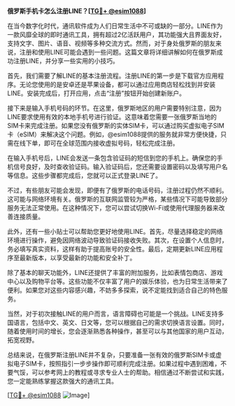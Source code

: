 **俄罗斯手机卡怎么注册LINE？[[TG💪+ @esim1088](https://t.me/s/esim1088)]**

在当今数字化时代，通讯软件成为人们日常生活中不可或缺的一部分。LINE作为一款风靡全球的即时通讯工具，拥有超过2亿活跃用户，其功能强大且界面友好，支持文字、图片、语音、视频等多种交流方式。然而，对于身处俄罗斯的朋友来说，注册和使用LINE可能会遇到一些问题。这篇文章将详细讲解如何在俄罗斯成功注册LINE，并分享一些实用的小技巧。

首先，我们需要了解LINE的基本注册流程。注册LINE的第一步是下载官方应用程序。无论您使用的是安卓还是苹果设备，都可以通过应用商店轻松找到并安装LINE。安装完成后，打开应用，点击“注册”按钮开始创建新账户。

接下来是输入手机号码的环节。在这里，俄罗斯地区的用户需要特别注意，因为LINE要求使用有效的本地手机号进行验证。这意味着您需要一张俄罗斯当地的SIM卡来完成注册。如果您没有俄罗斯的实体SIM卡，可以通过购买虚拟电子SIM卡（eSIM）来解决这个问题。例如，@esim1088提供的服务就非常方便快捷，只需在线下单，即可在全球范围内接收虚拟号码，轻松完成注册。

在输入手机号后，LINE会发送一条包含验证码的短信到您的手机上。确保您的手机信号良好，及时查收验证码。输入验证码后，您还需要设置密码以及填写用户名等信息。这些步骤都完成后，您就可以正式登录LINE了。

不过，有些朋友可能会发现，即便有了俄罗斯的电话号码，注册过程仍然不顺利。这可能与网络环境有关。俄罗斯的互联网监管较为严格，某些情况下可能导致部分服务无法正常使用。在这种情况下，您可以尝试切换Wi-Fi或使用代理服务器来改善连接质量。

此外，还有一些小贴士可以帮助您更好地使用LINE。首先，尽量选择稳定的网络环境进行操作，避免因网络波动导致验证码接收失败。其次，在设置个人信息时，务必填写真实资料，这样有助于提高账号的安全性。最后，定期更新LINE应用程序至最新版本，以享受最新的功能和安全补丁。

除了基本的聊天功能外，LINE还提供了丰富的附加服务，比如表情包商店、游戏中心以及购物平台等。这些功能不仅丰富了用户的娱乐体验，也为日常生活带来了便利。如果您对这些内容感兴趣，不妨多多探索，说不定能找到适合自己的特色服务。

当然，对于初次接触LINE的用户而言，语言障碍也可能是一个挑战。LINE支持多国语言，包括中文、英文、日文等，您可以根据自己的需求切换语言设置。同时，随着使用时间的增长，您会逐渐熟悉各种操作，甚至可以与其他国家的用户互动，拓宽视野。

总结来说，在俄罗斯注册LINE并不复杂，只要准备一张有效的俄罗斯SIM卡或虚拟电子SIM卡，按照指引一步步操作即可顺利完成注册。如果过程中遇到困难，不要气馁，可以参考网上的教程或寻求专业人士的帮助。相信通过不断尝试和实践，您一定能熟练掌握这款强大的通讯工具。

[[TG💪+ @esim1088](https://t.me/s/esim1088) ![Image](https://i.postimg.cc/4NQfJmqS/Snipaste-2025-05-13-00-14-12.png)]